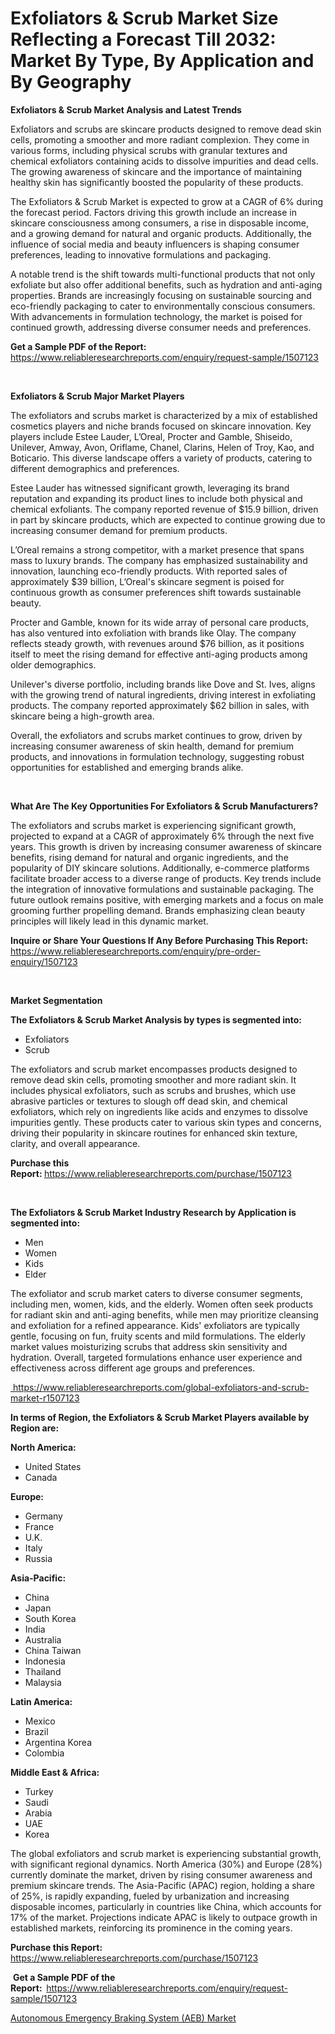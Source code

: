 <p><h1>Exfoliators & Scrub Market Size Reflecting a Forecast Till 2032: Market By Type, By Application and By Geography</h1></p><p><strong>Exfoliators & Scrub Market Analysis and Latest Trends</strong></p>
<p><p>Exfoliators and scrubs are skincare products designed to remove dead skin cells, promoting a smoother and more radiant complexion. They come in various forms, including physical scrubs with granular textures and chemical exfoliators containing acids to dissolve impurities and dead cells. The growing awareness of skincare and the importance of maintaining healthy skin has significantly boosted the popularity of these products.</p><p>The Exfoliators & Scrub Market is expected to grow at a CAGR of 6% during the forecast period. Factors driving this growth include an increase in skincare consciousness among consumers, a rise in disposable income, and a growing demand for natural and organic products. Additionally, the influence of social media and beauty influencers is shaping consumer preferences, leading to innovative formulations and packaging. </p><p>A notable trend is the shift towards multi-functional products that not only exfoliate but also offer additional benefits, such as hydration and anti-aging properties. Brands are increasingly focusing on sustainable sourcing and eco-friendly packaging to cater to environmentally conscious consumers. With advancements in formulation technology, the market is poised for continued growth, addressing diverse consumer needs and preferences.</p></p>
<p><strong>Get a Sample PDF of the Report:&nbsp;</strong> <a href="https://www.reliableresearchreports.com/enquiry/request-sample/1507123?utm_campaign=2743&utm_medium=2&utm_source=Github&utm_content=ia&utm_term=23032025&utm_id=exfoliators-scrub">https://www.reliableresearchreports.com/enquiry/request-sample/1507123</a></p>
<p>&nbsp;</p>
<p><strong>Exfoliators & Scrub Major Market Players</strong></p>
<p><p>The exfoliators and scrubs market is characterized by a mix of established cosmetics players and niche brands focused on skincare innovation. Key players include Estee Lauder, L’Oreal, Procter and Gamble, Shiseido, Unilever, Amway, Avon, Oriflame, Chanel, Clarins, Helen of Troy, Kao, and Boticario. This diverse landscape offers a variety of products, catering to different demographics and preferences.</p><p>Estee Lauder has witnessed significant growth, leveraging its brand reputation and expanding its product lines to include both physical and chemical exfoliants. The company reported revenue of $15.9 billion, driven in part by skincare products, which are expected to continue growing due to increasing consumer demand for premium products.</p><p>L’Oreal remains a strong competitor, with a market presence that spans mass to luxury brands. The company has emphasized sustainability and innovation, launching eco-friendly products. With reported sales of approximately $39 billion, L’Oreal's skincare segment is poised for continuous growth as consumer preferences shift towards sustainable beauty.</p><p>Procter and Gamble, known for its wide array of personal care products, has also ventured into exfoliation with brands like Olay. The company reflects steady growth, with revenues around $76 billion, as it positions itself to meet the rising demand for effective anti-aging products among older demographics.</p><p>Unilever's diverse portfolio, including brands like Dove and St. Ives, aligns with the growing trend of natural ingredients, driving interest in exfoliating products. The company reported approximately $62 billion in sales, with skincare being a high-growth area.</p><p>Overall, the exfoliators and scrubs market continues to grow, driven by increasing consumer awareness of skin health, demand for premium products, and innovations in formulation technology, suggesting robust opportunities for established and emerging brands alike.</p></p>
<p>&nbsp;</p>
<p><strong>What Are The Key Opportunities For Exfoliators & Scrub Manufacturers?</strong></p>
<p><p>The exfoliators and scrubs market is experiencing significant growth, projected to expand at a CAGR of approximately 6% through the next five years. This growth is driven by increasing consumer awareness of skincare benefits, rising demand for natural and organic ingredients, and the popularity of DIY skincare solutions. Additionally, e-commerce platforms facilitate broader access to a diverse range of products. Key trends include the integration of innovative formulations and sustainable packaging. The future outlook remains positive, with emerging markets and a focus on male grooming further propelling demand. Brands emphasizing clean beauty principles will likely lead in this dynamic market.</p></p>
<p><strong>Inquire or Share Your Questions If Any Before Purchasing This Report:</strong> <a href="https://www.reliableresearchreports.com/enquiry/pre-order-enquiry/1507123?utm_campaign=2743&utm_medium=2&utm_source=Github&utm_content=ia&utm_term=23032025&utm_id=exfoliators-scrub">https://www.reliableresearchreports.com/enquiry/pre-order-enquiry/1507123</a></p>
<p>&nbsp;</p>
<p><strong>Market Segmentation</strong></p>
<p><strong>The Exfoliators & Scrub Market Analysis by types is segmented into:</strong></p>
<p><ul><li>Exfoliators</li><li>Scrub</li></ul></p>
<p><p>The exfoliators and scrub market encompasses products designed to remove dead skin cells, promoting smoother and more radiant skin. It includes physical exfoliators, such as scrubs and brushes, which use abrasive particles or textures to slough off dead skin, and chemical exfoliators, which rely on ingredients like acids and enzymes to dissolve impurities gently. These products cater to various skin types and concerns, driving their popularity in skincare routines for enhanced skin texture, clarity, and overall appearance.</p></p>
<p><strong>Purchase this Report:&nbsp;</strong><a href="https://www.reliableresearchreports.com/purchase/1507123?utm_campaign=2743&utm_medium=2&utm_source=Github&utm_content=ia&utm_term=23032025&utm_id=exfoliators-scrub">https://www.reliableresearchreports.com/purchase/1507123</a></p>
<p>&nbsp;</p>
<p><strong>The Exfoliators & Scrub Market Industry Research by Application is segmented into:</strong></p>
<p><ul><li>Men</li><li>Women</li><li>Kids</li><li>Elder</li></ul></p>
<p><p>The exfoliator and scrub market caters to diverse consumer segments, including men, women, kids, and the elderly. Women often seek products for radiant skin and anti-aging benefits, while men may prioritize cleansing and exfoliation for a refined appearance. Kids' exfoliators are typically gentle, focusing on fun, fruity scents and mild formulations. The elderly market values moisturizing scrubs that address skin sensitivity and hydration. Overall, targeted formulations enhance user experience and effectiveness across different age groups and preferences.</p></p>
<p><a href="https://www.reliableresearchreports.com/global-exfoliators-and-scrub-market-r1507123?utm_campaign=2743&utm_medium=2&utm_source=Github&utm_content=ia&utm_term=23032025&utm_id=exfoliators-scrub">&nbsp;https://www.reliableresearchreports.com/global-exfoliators-and-scrub-market-r1507123</a></p>
<p><strong>In terms of Region, the Exfoliators & Scrub Market Players available by Region are:</strong></p>
<p>
    <p> <strong> North America: </strong>
        <ul>
            <li>United States</li>
            <li>Canada</li>
        </ul>
        </p> 
    <p> <strong> Europe: </strong>
        <ul>
            <li>Germany</li>
            <li>France</li>
            <li>U.K.</li>
            <li>Italy</li>
            <li>Russia</li>
        </ul>
        </p> 
    <p> <strong> Asia-Pacific: </strong>
        <ul>
            <li>China</li>
            <li>Japan</li>
            <li>South Korea</li>
            <li>India</li>
            <li>Australia</li>
            <li>China Taiwan</li>
            <li>Indonesia</li>
            <li>Thailand</li>
            <li>Malaysia</li>
        </ul>
        </p> 
    <p> <strong> Latin America: </strong>
        <ul>
            <li>Mexico</li>
            <li>Brazil</li>
            <li>Argentina Korea</li>
            <li>Colombia</li>
        </ul>
        </p> 
    <p> <strong> Middle East & Africa: </strong>
        <ul>
            <li>Turkey</li>
            <li>Saudi</li>
            <li>Arabia</li>
            <li>UAE</li>
            <li>Korea</li>
        </ul>
    </p>
    </p>
<p><p>The global exfoliators and scrub market is experiencing substantial growth, with significant regional dynamics. North America (30%) and Europe (28%) currently dominate the market, driven by rising consumer awareness and premium skincare trends. The Asia-Pacific (APAC) region, holding a share of 25%, is rapidly expanding, fueled by urbanization and increasing disposable incomes, particularly in countries like China, which accounts for 17% of the market. Projections indicate APAC is likely to outpace growth in established markets, reinforcing its prominence in the coming years.</p></p>
<p><strong>Purchase this Report: </strong><a href="https://www.reliableresearchreports.com/purchase/1507123?utm_campaign=2743&utm_medium=2&utm_source=Github&utm_content=ia&utm_term=23032025&utm_id=exfoliators-scrub">https://www.reliableresearchreports.com/purchase/1507123</a></p>
<p>&nbsp;<strong>Get a Sample PDF of the Report:&nbsp;&nbsp;</strong><a href="https://www.reliableresearchreports.com/enquiry/request-sample/1507123?utm_campaign=2743&utm_medium=2&utm_source=Github&utm_content=ia&utm_term=23032025&utm_id=exfoliators-scrub">https://www.reliableresearchreports.com/enquiry/request-sample/1507123</a></p>
<p><strong></strong></p>
<p><p><a href="https://github.com/vilehoaguy/Market-Research-Report-List-1/blob/main/autonomous-emergency-braking-system-aeb-market.md?utm_campaign=2743&utm_medium=2&utm_source=Github&utm_content=ia&utm_term=23032025&utm_id=exfoliators-scrub">Autonomous Emergency Braking System (AEB) Market</a></p></p>